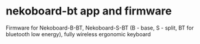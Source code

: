 nekoboard-bt app and firmware
==============

Firmware for Nekoboard-B-BT, Nekoboard-S-BT (B - base, S - split, BT for bluetooth low energy), fully wireless ergonomic keyboard
